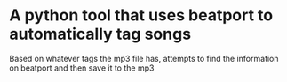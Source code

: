 # A python tool that uses beatport to automatically tag songs
Based on whatever tags the mp3 file has, attempts to find the information on beatport and then save it to the mp3